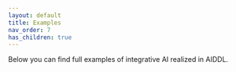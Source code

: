 ```yaml
---
layout: default
title: Examples
nav_order: 7
has_children: true
---
```


Below you can find full examples of integrative AI realized in AIDDL.
